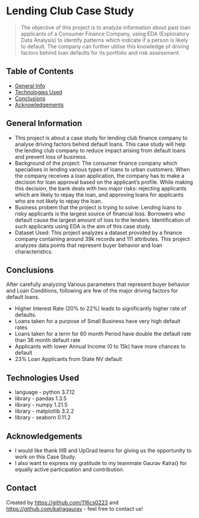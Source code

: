 # Lending Club Case Study
> The objective of this project is to analyze information about past loan applicants of a Consumer 
Finance Company, using EDA (Exploratory Data Analysis) to identify patterns which indicate if a person is 
likely to default. 
The company can further utilise this knowledge of driving factors behind loan 
defaults for its portfolio and risk assessment.


## Table of Contents
* [General Info](#general-information)
* [Technologies Used](#technologies-used)
* [Conclusions](#conclusions)
* [Acknowledgements](#acknowledgements)


## General Information
- This project is about a case study for lending club finance company to analyse driving factors behind default loans. This case study will help the lending club company to reduce impact arising from default loans and prevent loss of business.  
- Background of the project: The consumer finance company which specialises in lending various types of loans to urban customers. When the company receives a loan application, the company has to make a decision for loan approval based on the applicant’s profile. While making this decision, the bank deals with two major risks: rejecting applicants which are likely to repay the loan, and approving loans for applicants who are not likely to repay the loan.
- Business probem that the project is trying to solve: Lending loans to risky applicants is the largest source of financial loss. Borrowers who default cause the largest amount of loss to the lenders. Identification of such applicants using EDA is the aim of this case study. 
- Dataset Used: This project analyzes a dataset provided by a finance company containing around 39k records and 111 attributes. This project analyzes data points that represent buyer behavior and loan characteristics.


## Conclusions
After carefully analyzing Various parameters that represent buyer behavior and Loan Conditions, following are few of the major driving factors for default loans.
- Higher Interest Rate (20% to 22%) leads to significantly higher rate of defaults.
- Loans taken for a purpose of Small Business have very high default rates
- Loans taken for a term for 60 month Period have double the default rate than 36 month default rate
- Applicants with lower Annual Income (0 to 15k) have more chances to default
- 23% Loan Applicants from State NV default



## Technologies Used
- language - python 3.7.12
- library -  pandas 1.3.5
- library -  numpy 1.21.5
- library -  matplotlib 3.2.2
- library -  seaborn 0.11.2







## Acknowledgements

- I would like thank IIIB and UpGrad teams for giving us the opportunity to work on this Case Study.
- I also want to express my gratitude to my teammate Gaurav Kalra() for equally active participation and contribution.


## Contact
Created by https://github.com/116cs0223 and https://github.com/kalragaurav - feel free to contact us!
